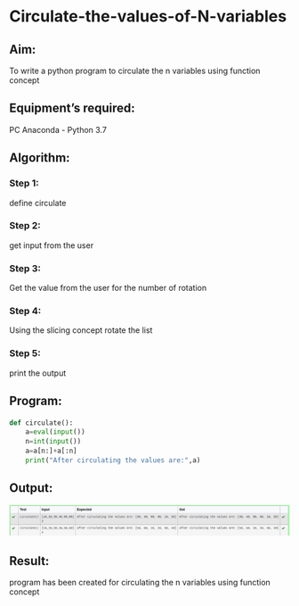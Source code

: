 # Circulate-the-values-of-N-variables
## Aim:
To write a python program to circulate the n variables using function concept
## Equipment’s required:
PC
Anaconda - Python 3.7
## Algorithm: 
### Step 1:
define circulate
### Step 2:
get input from the user 
### Step 3: 
Get the value from the user for the number of rotation
### Step 4: 
Using the slicing concept rotate the list
### Step 5:
print the output 
## Program:
```python 
def circulate():
    a=eval(input())
    n=int(input())
    a=a[n:]+a[:n]
    print("After circulating the values are:",a)
```
## Output:
![output](/noutput.png)

## Result:
program has been created for circulating the n variables using function concept